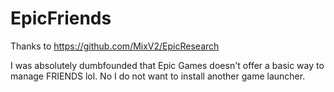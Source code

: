# EpicFriends
Thanks to https://github.com/MixV2/EpicResearch

I was absolutely dumbfounded that Epic Games doesn't offer a basic way to manage FRIENDS lol. 
No I do not want to install another game launcher.
